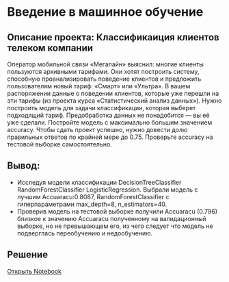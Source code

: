 # Введение в машинное обучение
## Описание проекта: Классификаиция клиентов телеком компании

Оператор мобильной связи «Мегалайн» выяснил: многие клиенты пользуются архивными тарифами. Они хотят построить систему, способную проанализировать поведение клиентов и предложить пользователям новый тариф: «Смарт» или «Ультра».
В вашем распоряжении данные о поведении клиентов, которые уже перешли на эти тарифы (из проекта курса «Статистический анализ данных»). Нужно построить модель для задачи классификации, которая выберет подходящий тариф. Предобработка данных не понадобится — вы её уже сделали.
Постройте модель с максимально большим значением accuracy. Чтобы сдать проект успешно, нужно довести долю правильных ответов по крайней мере до 0.75. Проверьте accuracy на тестовой выборке самостоятельно.
## Вывод:
- Исследуя модели классификации DecisionTreeClassifier RandomForestClassifier LogisticRegression. Выбрали модель с лучшим Accuaracu:0.8087, RandomForestClassifier с гиперпараметрами max_depth=8, n_estimators=40.
- Проверив модель на тестовой выборке получили Accuaracu (0.796) близкое к значению Accuaracu полученному на валидационный выборке, но не превышающем его, из чего следует что модель не подверглась переобучению и недообучению.

## Решение
[Открыть Notebook](./Recommendation-tariffs-git.ipynb)
